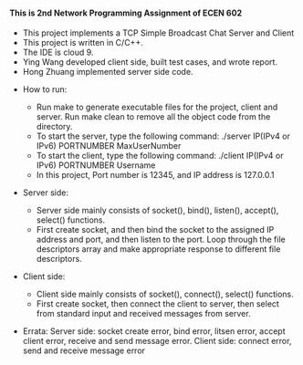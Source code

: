 #### This is 2nd Network Programming Assignment of ECEN 602
- This project implements a TCP Simple Broadcast Chat Server and Client
- This project is written in C/C++.
- The IDE is cloud 9.
- Ying Wang developed client side, built test cases, and wrote report.
- Hong Zhuang implemented server side code.

* How to run:
    * Run make to generate executable files for the project, client and server. Run make clean to remove all the object code from the directory.
    * To start the server, type the following command: ./server IP(IPv4 or IPv6) PORTNUMBER MaxUserNumber
    * To start the client, type the following command: ./client IP(IPv4 or IPv6) PORTNUMBER Username
    * In this project, Port number is 12345, and IP address is 127.0.0.1

* Server side:
    * Server side mainly consists of socket(), bind(), listen(), accept(), select() functions.
    * First create socket, and then bind the socket to the assigned IP address and port, and then listen to the port. Loop through 
the file descriptors array and make appropriate response to different file descriptors.

* Client side:
    * Client side mainly consists of socket(), connect(), select() functions.
    * First create socket, then connect the client to server, then select from standard input and received messages from server.


* Errata:
Server side: socket create error, bind error, litsen error, accept client error, receive and send message error.
Client side: connect error, send and receive message error